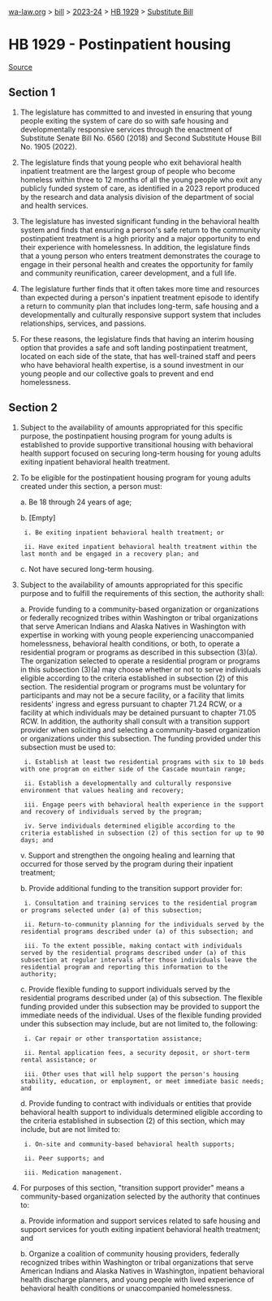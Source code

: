 [wa-law.org](/) > [bill](/bill/) > [2023-24](/bill/2023-24/) > [HB 1929](/bill/2023-24/hb/1929/) > [Substitute Bill](/bill/2023-24/hb/1929/S/)

# HB 1929 - Postinpatient housing

[Source](http://lawfilesext.leg.wa.gov/biennium/2023-24/Pdf/Bills/House%20Bills/1929-S.pdf)

## Section 1
1. The legislature has committed to and invested in ensuring that young people exiting the system of care do so with safe housing and developmentally responsive services through the enactment of Substitute Senate Bill No. 6560 (2018) and Second Substitute House Bill No. 1905 (2022).

2. The legislature finds that young people who exit behavioral health inpatient treatment are the largest group of people who become homeless within three to 12 months of all the young people who exit any publicly funded system of care, as identified in a 2023 report produced by the research and data analysis division of the department of social and health services.

3. The legislature has invested significant funding in the behavioral health system and finds that ensuring a person's safe return to the community postinpatient treatment is a high priority and a major opportunity to end their experience with homelessness. In addition, the legislature finds that a young person who enters treatment demonstrates the courage to engage in their personal health and creates the opportunity for family and community reunification, career development, and a full life.

4. The legislature further finds that it often takes more time and resources than expected during a person's inpatient treatment episode to identify a return to community plan that includes long-term, safe housing and a developmentally and culturally responsive support system that includes relationships, services, and passions.

5. For these reasons, the legislature finds that having an interim housing option that provides a safe and soft landing postinpatient treatment, located on each side of the state, that has well-trained staff and peers who have behavioral health expertise, is a sound investment in our young people and our collective goals to prevent and end homelessness.

## Section 2
1. Subject to the availability of amounts appropriated for this specific purpose, the postinpatient housing program for young adults is established to provide supportive transitional housing with behavioral health support focused on securing long-term housing for young adults exiting inpatient behavioral health treatment.

2. To be eligible for the postinpatient housing program for young adults created under this section, a person must:

    a. Be 18 through 24 years of age;

    b. [Empty]

        i. Be exiting inpatient behavioral health treatment; or

        ii. Have exited inpatient behavioral health treatment within the last month and be engaged in a recovery plan; and

    c. Not have secured long-term housing.

3. Subject to the availability of amounts appropriated for this specific purpose and to fulfill the requirements of this section, the authority shall:

    a. Provide funding to a community-based organization or organizations or federally recognized tribes within Washington or tribal organizations that serve American Indians and Alaska Natives in Washington with expertise in working with young people experiencing unaccompanied homelessness, behavioral health conditions, or both, to operate a residential program or programs as described in this subsection (3)(a). The organization selected to operate a residential program or programs in this subsection (3)(a) may choose whether or not to serve individuals eligible according to the criteria established in subsection (2) of this section. The residential program or programs must be voluntary for participants and may not be a secure facility, or a facility that limits residents' ingress and egress pursuant to chapter 71.24 RCW, or a facility at which individuals may be detained pursuant to chapter 71.05 RCW. In addition, the authority shall consult with a transition support provider when soliciting and selecting a community-based organization or organizations under this subsection. The funding provided under this subsection must be used to:

        i. Establish at least two residential programs with six to 10 beds with one program on either side of the Cascade mountain range;

        ii. Establish a developmentally and culturally responsive environment that values healing and recovery;

        iii. Engage peers with behavioral health experience in the support and recovery of individuals served by the program;

        iv. Serve individuals determined eligible according to the criteria established in subsection (2) of this section for up to 90 days; and

    v. Support and strengthen the ongoing healing and learning that occurred for those served by the program during their inpatient treatment;

    b. Provide additional funding to the transition support provider for:

        i. Consultation and training services to the residential program or programs selected under (a) of this subsection;

        ii. Return-to-community planning for the individuals served by the residential programs described under (a) of this subsection; and

        iii. To the extent possible, making contact with individuals served by the residential programs described under (a) of this subsection at regular intervals after those individuals leave the residential program and reporting this information to the authority;

    c. Provide flexible funding to support individuals served by the residential programs described under (a) of this subsection. The flexible funding provided under this subsection may be provided to support the immediate needs of the individual. Uses of the flexible funding provided under this subsection may include, but are not limited to, the following:

        i. Car repair or other transportation assistance;

        ii. Rental application fees, a security deposit, or short-term rental assistance; or

        iii. Other uses that will help support the person's housing stability, education, or employment, or meet immediate basic needs; and

    d. Provide funding to contract with individuals or entities that provide behavioral health support to individuals determined eligible according to the criteria established in subsection (2) of this section, which may include, but are not limited to:

        i. On-site and community-based behavioral health supports;

        ii. Peer supports; and

        iii. Medication management.

4. For purposes of this section, "transition support provider" means a community-based organization selected by the authority that continues to:

    a. Provide information and support services related to safe housing and support services for youth exiting inpatient behavioral health treatment; and

    b. Organize a coalition of community housing providers, federally recognized tribes within Washington or tribal organizations that serve American Indians and Alaska Natives in Washington, inpatient behavioral health discharge planners, and young people with lived experience of behavioral health conditions or unaccompanied homelessness.
